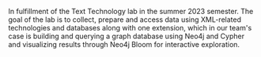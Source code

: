 In fulfillment of the Text Technology lab in the summer 2023 semester. 
The goal of the lab is to collect, prepare and access data using XML-related technologies and databases along with one extension, 
which in our team's case is building and querying a graph database using Neo4j and Cypher and
visualizing results through Neo4j Bloom for interactive exploration.

